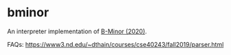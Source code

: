 # bminor

An interpreter implementation of [B-Minor (2020)](https://www3.nd.edu/~dthain/courses/cse40243/fall2020/bminor.html).

FAQs: https://www3.nd.edu/~dthain/courses/cse40243/fall2019/parser.html
